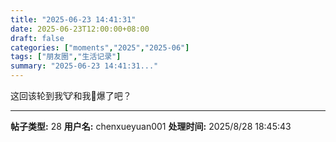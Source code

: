 ```yaml
---
title: "2025-06-23 14:41:31"
date: 2025-06-23T12:00:00+08:00
draft: false
categories: ["moments","2025","2025-06"]
tags: ["朋友圈","生活记录"]
summary: "2025-06-23 14:41:31..."
---
```


这回该轮到我🐮和我🍩爆了吧？

---

**帖子类型:** 28
**用户名:** chenxueyuan001
**处理时间:** 2025/8/28 18:45:43